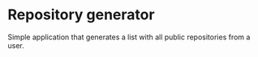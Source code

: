 # Repository generator

Simple application that generates a list with all public repositories from a user.